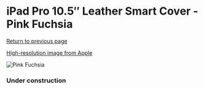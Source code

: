# iPad Pro 10.5″ Leather Smart Cover - Pink Fuchsia

[Return to previous page](/ipad_pro105)

[High-resolution image from Apple](https://store.storeimages.cdn-apple.com/8756/as-images.apple.com/is/MR5K2?wid=4500&hei=4500&fmt=png)

<div style="width: 384px"><img src="/everypreview/MR5K2.png" alt="Pink Fuchsia"></div>

### Under construction
